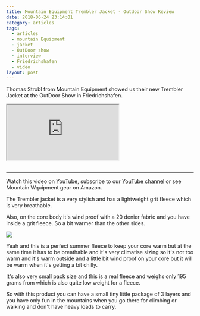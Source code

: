 ```yaml
---
title: Mountain Equipment Trembler Jacket - Outdoor Show Review
date: 2018-06-24 23:14:01
category: articles
tags:
  - articles
  - mountain Equipment
  - jacket
  - OutDoor show
  - interview
  - Friedrichshafen
  - video
layout: post
---
```


Thomas Strobl from Mountain Equipment showed us their new Trembler Jacket at the OutDoor Show in Friedrichshafen.

<div class="embed-responsive embed-responsive-16by9">
    <iframe class="embed-responsive-item" src="https://www.youtube.com/embed/dVIIME5Su-0"></iframe>
</div>
<br>
<!--more-->

---

Watch this video on <a href="https://www.youtube.com/watch?v=dVIIME5Su-0" target="_blank" rel="nofollow">YouTube</a>, subscribe to our <a target="_blank" rel="nofollow" href="https://www.youtube.com/channel/UCnO9Q_m9EaOCrHmmQIBVBNw?sub_confirmation=1">YouTube channel</a> or see Mountain Wquipment gear on <a hre="https://amzn.to/2zcKjAy" rel="nofollow" target="_blank">Amazon</a>.

The Trembler jacket is a very stylish and has a lightweight grit fleece which is
very breathable.  

Also, on the core body it's wind proof with a 20 denier fabric and you have
inside a grit fleece. So a bit warmer than the other sides.

<a rel="nofollow" href="https://www.amazon.com/Mountain-Equipment-TREMBLER-JACKET-SODALITE/dp/B0797SZ866/ref=as_li_ss_il?s=sporting-goods&ie=UTF8&qid=1530016834&sr=1-4&keywords=mountain+equipment+trembler+jacket&linkCode=li3&tag=hikeve-20&linkId=9f54fec2b35a82a9c5d1fb810563b5a4" target="_blank"><img border="0" src="//ws-na.amazon-adsystem.com/widgets/q?_encoding=UTF8&ASIN=B0797SZ866&Format=_SL250_&ID=AsinImage&MarketPlace=US&ServiceVersion=20070822&WS=1&tag=hikeve-20" ></a><img src="https://ir-na.amazon-adsystem.com/e/ir?t=hikeve-20&l=li3&o=1&a=B0797SZ866" width="1" height="1" border="0" alt="Mountain Equipment Trembler Jacket" style="border:none !important; margin:0px !important;" />

Yeah and this is a perfect summer fleece to keep your core warm but at the
same time it has to be breathable and it's very climatise sizing so it's not too
warm and it's warm outside and a little bit wind proof on your core but
it will be warm when it's getting a bit chilly.

It's also very small pack size and this is a real fleece and
weighs only 195 grams from which is also quite low weight for
a fleece.

So with this product you can have a small tiny little package of
3 layers and you have only fun in the mountains when you go there for climbing
or walking and don't have heavy loads to carry.

